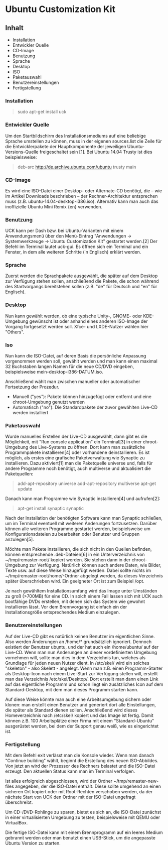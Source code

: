 # Ubuntu Customization Kit

## Inhalt
 * Installation
 * Entwickler Quelle
 * CD-Image
 * Benutzung
 * Sprache
 * Desktop
 * ISO
 * Paketauswahl
 * Benutzereinstellungen
 * Fertigstellung

### Installation
> sudo apt-get install uck 

### Entwickler Quelle
Um den Startbildschirm des Installationsmediums auf eine beliebige Sprache umstellen zu können, muss in der eigenen sources.list die Zeile für die Entwicklerpakete der Hauptkomponente der jeweiligen Ubuntu-Versions-Quelle freigeschaltet sein [1]. Bei Ubuntu 14.04 Trusty ist dies beispielsweise:

> deb-src http://de.archive.ubuntu.com/ubuntu trusty main

### CD-Image
Es wird eine ISO-Datei einer Desktop- oder Alternate-CD benötigt, die – wie im Artikel Downloads beschrieben – der Rechner-Architektur entsprechen muss (z.B. ubuntu-14.04-desktop-i386.iso). Alternativ kann man auch das inoffizielle Ubuntu Mini Remix {en} verwenden.

### Benutzung
UCK kann per Dash bzw. bei Ubuntu-Varianten mit einem Anwendungsmenü über den Menü-Eintrag "Anwendungen -> Systemwerkzeuge -> Ubuntu Customization Kit" gestartet werden.[2] Der Befehl im Terminal lautet uck-gui. Es öffnen sich ein Terminal und ein Fenster, in dem alle weiteren Schritte (in Englisch) erklärt werden.

### Sprache
Zuerst werden die Sprachpakete ausgewählt, die später auf dem Desktop zur Verfügung stehen sollen, anschließend die Pakete, die schon während des Startvorgangs bereitstehen sollen (z.B. "de" für Deutsch und "en" für Englisch).

### Desktop
Nun kann gewählt werden, ob eine typische Unity-, GNOME- oder KDE-Umgebung gewünscht ist oder anhand eines anderen ISO-Image der Vorgang fortgesetzt werden soll. Xfce- und LXDE-Nutzer wählen hier "Others".

### Iso
Nun kann die ISO-Datei, auf deren Basis die persönliche Anpassung vorgenommen werden soll, gewählt werden und man kann einen maximal 32 Buchstaben langen Namen für die neue CD/DVD eingeben, beispielsweise mein-desktop-i386-DATUM.iso.

Anschließend wählt man zwischen manueller oder automatischer Fortsetzung der Prozedur.
* Manuell ("yes"): Pakete können hinzugefügt oder entfernt und eine chroot-Umgebung genutzt werden
* Automatisch ("no"): Die Standardpakete der zuvor gewählten Live-CD werden installiert

### Paketauswahl
Wurde manuelles Erstellen der Live-CD ausgewählt, dann gibt es die Möglichkeit, mit "Run console application" ein Terminal[3] in einer chroot-Umgebung des Live-Systems zu öffnen. Dort kann man zusätzliche Programmpakete installieren[4] oder vorhandene deinstallieren. Es ist möglich, als erstes eine grafische Paketverwaltung wie Synaptic zu installieren. Dazu aktiviert[1] man die Paketquelle universe und, falls für andere Programme noch benötigt, auch multiverse und aktualisiert die Paketquellen:

> add-apt-repository universe
> add-apt-repository multiverse
> apt-get update

Danach kann man Programme wie Synaptic installieren[4] und aufrufen[2]:

> apt-get install synaptic
> synaptic

 Nach der Installation der benötigten Software kann man Synaptic schließen, um im Terminal eventuell mit weiteren Änderungen fortzusetzen. Darüber können alle weiteren Programme gestartet werden, beispielsweise um Konfigurationsdateien zu bearbeiten oder Benutzer und Gruppen anzulegen[5].

Möchte man Pakete installieren, die sich nicht in den Quellen befinden, können entsprechende .deb-Dateien[6] in ein Unterverzeichnis von ~/tmp/remaster-root/ kopiert werden. Sie stehen dann in der chroot-Umgebung zur Verfügung. Natürlich können auch andere Daten, wie Bilder, Texte usw. auf diese Weise hinzugefügt werden. Dabei sollte nichts im ~/tmp/remaster-root/home/-Ordner abgelegt werden, da dieses Verzeichnis später überschrieben wird. Ein geeigneter Ort ist zum Beispiel /opt.

Je nach gewähltem Installationsumfang wird das Image unter Umständen zu groß (>700MB) für eine CD. In solch einem Fall lassen sich mit UCK auch bootfähige DVDs erstellen, mit denen sich das System wie gewohnt installieren lässt. Vor dem Brennvorgang ist einfach ein der Installationsgröße entsprechendes Medium einzulegen.

### Benutzereinstellungen

 Auf der Live-CD gibt es natürlich keinen Benutzer im eigentlichen Sinne. Also werden Änderungen an /home/* grundsätzlich ignoriert. Dennoch existiert der Benutzer ubuntu, und der hat auch ein /home/ubuntu/ auf der Live-CD. Wenn man nun Änderungen an dieser vordefinierten Umgebung vornehmen will, sollte man dies in dem Verzeichnis tun, welches als Grundlage für jeden neuen Nutzer dient. In /etc/skel/ wird ein solches "skeleton" - also Skelett - angelegt. Wenn man z.B. einen Programm-Starter als Desktop-Icon nach einem Live-Start zur Verfügung stellen will, erstellt man das Verzeichnis /etc/skel/Desktop/. Dort erstellt man dann einen Link auf das eigentliche Programm und schon liegt ein zusätzliches Icon auf dem Standard-Desktop, mit dem man dieses Programm starten kann.

Auf diese Weise könnte man auch eine Arbeitsumgebung sichern oder klonen: man erstellt einen Benutzer und generiert dort alle Einstellungen, die später als Standard dienen sollen. Anschließend wird dieses Homeverzeichnis nach /etc/skel/ kopiert und das Image ist fertig. Damit können z.B. 100 Arbeitsplätze einer Firma mit einem "Standard-Ubuntu" ausgerüstet werden, bei dem der Support genau weiß, wie es eingerichtet ist.

### Fertigstellung
 Mit dem Befehl exit verlässt man die Konsole wieder. Wenn man danach "Continue building" wählt, beginnt die Erstellung des neuen ISO-Abbildes. Von jetzt an wird der Prozessor des Rechners belastet und die ISO-Datei erzeugt. Den aktuellen Status kann man im Terminal verfolgen.

Ist alles erfolgreich abgeschlossen, wird der Ordner ~/tmp/remaster-new-files angegeben, der die ISO-Datei enthält. Diese sollte umgehend an einen sicheren Ort kopiert oder mit Root-Rechten verschoben werden, da der nächste Start von UCK den Ordner mit der ISO-Datei ungefragt überschreibt.

Um CD-/DVD-Rohlinge zu sparen, bietet es sich an, die ISO-Datei zunächst in einer virtualisierten Umgebung zu testen, beispielsweise mit QEMU oder VirtualBox.

Die fertige ISO-Datei kann mit einem Brennprogramm auf ein leeres Medium gebrannt werden oder man benutzt einen USB-Stick, um die angepasste Ubuntu Version zu starten. 
